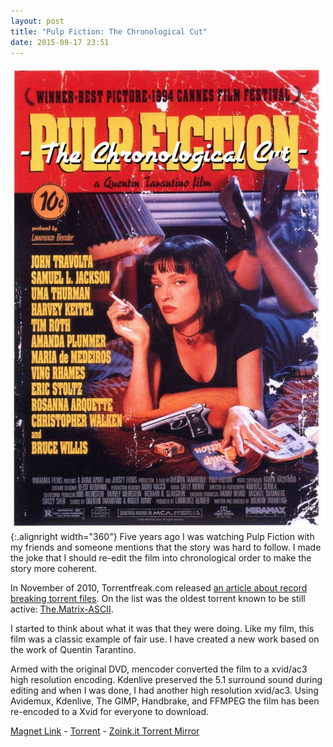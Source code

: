 ```yaml
---
layout: post
title: "Pulp Fiction: The Chronological Cut"
date: 2015-09-17 23:51
---
```

![](/images/pulp-fiction.jpg){:.alignright width="360"} Five years ago I was watching Pulp Fiction with my friends and someone mentions that the story was hard to follow. I made the joke that I should re-edit the film into chronological order to make the story more coherent.

In November of 2010, Torrentfreak.com released [an article about record breaking torrent files](http://torrentfreak.com/5-torrent-files-that-broke-mind-boggling-records-101107/). On the list was the oldest torrent known to be still active: [The.Matrix-ASCII](http://onyx.chattanoogastate.edu/~jack/matrix/).

I started to think about what it was that they were doing. Like my film, this film was a classic example of fair use.  I have created a new work based on the work of Quentin Tarantino.

Armed with the original DVD, mencoder converted the film to a xvid/ac3 high resolution encoding. Kdenlive preserved the 5.1 surround sound during editing and when I was done, I had another high resolution xvid/ac3. Using Avidemux, Kdenlive, The GIMP, Handbrake, and FFMPEG the film has been re-encoded to a Xvid for everyone to download.

[Magnet Link](magnet:?xt=urn:btih:d9b48bfde60c681d0d19bf7cb85b16e0dea5a6fa&dn=pulp%5Ffiction%5Fchronological%5Fcut.avi&tr=udp%3A%2F%2Ftracker.publicbt.com%3A80&tr=udp%3A%2F%2Ftracker.openbittorrent.com%3A80) - [Torrent](/public/D9B48BFDE60C681D0D19BF7CB85B16E0DEA5A6FA.torrent) - [Zoink.it Torrent Mirror](http://zoink.it/torrent/D9B48BFDE60C681D0D19BF7CB85B16E0DEA5A6FA.torrent)
